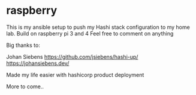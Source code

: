 # raspberry

This is my ansible setup to push my Hashi stack configuration to my home lab. Build on raspberry pi 3 and 4
Feel free to comment on anything

Big thanks to:

Johan Siebens 
https://github.com/jsiebens/hashi-up/  
https://johansiebens.dev/  

Made my life easier with hashicorp product deployment  

More to come..
